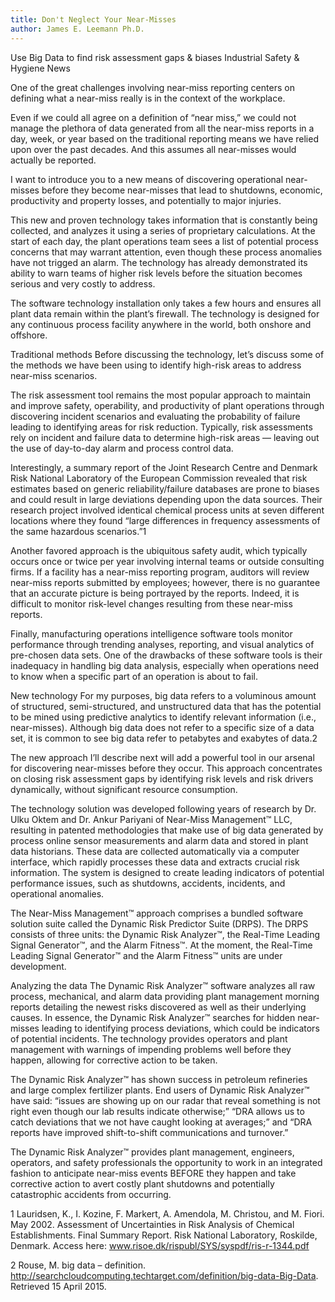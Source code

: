 ```yaml
---
title: Don't Neglect Your Near-Misses
author: James E. Leemann Ph.D.
---
```




Use Big Data to find risk assessment gaps & biases
Industrial Safety & Hygiene News


One of the great challenges involving near-miss reporting centers on defining what a near-miss really is in the context of the workplace.

Even if we could all agree on a definition of “near miss,” we could not manage the plethora of data generated from all the near-miss reports in a day, week, or year based on the traditional reporting means we have relied upon over the past decades. And this assumes all near-misses would actually be reported.

I want to introduce you to a new means of discovering operational near-misses before they become near-misses that lead to shutdowns, economic, productivity and property losses, and potentially to major injuries.

This new and proven technology takes information that is constantly being collected, and analyzes it using a series of proprietary calculations. At the start of each day, the plant operations team sees a list of potential process concerns that may warrant attention, even though these process anomalies have not trigged an alarm. The technology has already demonstrated its ability to warn teams of higher risk levels before the situation becomes serious and very costly to address.

The software technology installation only takes a few hours and ensures all plant data remain within the plant’s firewall. The technology is designed for any continuous process facility anywhere in the world, both onshore and offshore.

Traditional methods
Before discussing the technology, let’s discuss some of the methods we have been using to identify high-risk areas to address near-miss scenarios.

The risk assessment tool remains the most popular approach to maintain and improve safety, operability, and productivity of plant operations through discovering incident scenarios and evaluating the probability of failure leading to identifying areas for risk reduction. Typically, risk assessments rely on incident and failure data to determine high-risk areas — leaving out the use of day-to-day alarm and process control data. 

Interestingly, a summary report of the Joint Research Centre and Denmark Risk National Laboratory of the European Commission revealed that risk estimates based on generic reliability/failure databases are prone to biases and could result in large deviations depending upon the data sources. Their research project involved identical chemical process units at seven different locations where they found “large differences in frequency assessments of the same hazardous scenarios.”1 

Another favored approach is the ubiquitous safety audit, which typically occurs once or twice per year involving internal teams or outside consulting firms. If a facility has a near-miss reporting program, auditors will review near-miss reports submitted by employees; however, there is no guarantee that an accurate picture is being portrayed by the reports.  Indeed, it is difficult to monitor risk-level changes resulting from these near-miss reports.

Finally, manufacturing operations intelligence software tools monitor performance through trending analyses, reporting, and visual analytics of pre-chosen data sets.  One of the drawbacks of these software tools is their inadequacy in handling big data analysis, especially when operations need to know when a specific part of an operation is about to fail. 

New technology
For my purposes, big data refers to a voluminous amount of structured, semi-structured, and unstructured data that has the potential to be mined using predictive analytics to identify relevant information (i.e., near-misses).  Although big data does not refer to a specific size of a data set, it is common to see big data refer to petabytes and exabytes of data.2

The new approach I’ll describe next will add a powerful tool in our arsenal for discovering near-misses before they occur.  This approach concentrates on closing risk assessment gaps by identifying risk levels and risk drivers dynamically, without significant resource consumption. 

The technology solution was developed following years of research by Dr. Ulku Oktem and Dr. Ankur Pariyani of Near-Miss Management™ LLC, resulting in patented methodologies that make use of big data generated by process online sensor measurements and alarm data and stored in plant data historians. These data are collected automatically via a computer interface, which rapidly processes these data and extracts crucial risk information. The system is designed to create leading indicators of potential performance issues, such as shutdowns, accidents, incidents, and operational anomalies.

The Near-Miss Management™ approach comprises a bundled software solution suite called the Dynamic Risk Predictor Suite (DRPS). The DRPS consists of three units: the Dynamic Risk Analyzer™, the Real-Time Leading Signal Generator™, and the Alarm Fitness™.  At the moment, the Real-Time Leading Signal Generator™ and the Alarm Fitness™ units are under development.

Analyzing the data
The Dynamic Risk Analyzer™ software analyzes all raw process, mechanical, and alarm data providing plant management morning reports detailing the newest risks discovered as well as their underlying causes.  In essence, the Dynamic Risk Analyzer™ searches for hidden near-misses leading to identifying process deviations, which could be indicators of potential incidents.  The technology provides operators and plant management with warnings of impending problems well before they happen, allowing for corrective action to be taken.

The Dynamic Risk Analyzer™ has shown success in petroleum refineries and large complex fertilizer plants. End users of Dynamic Risk Analyzer™ have said: “issues are showing up on our radar that reveal something is not right even though our lab results indicate otherwise;” “DRA allows us to catch deviations that we not have caught looking at averages;” and “DRA reports have improved shift-to-shift communications and turnover.” 

The Dynamic Risk Analyzer™ provides plant management, engineers, operators, and safety professionals the opportunity to work in an integrated fashion to anticipate near-miss events BEFORE they happen and take corrective action to avert costly plant shutdowns and potentially catastrophic accidents from occurring. 

1  Lauridsen, K., I. Kozine, F. Markert, A. Amendola, M. Christou, and M. Fiori. May 2002. Assessment of Uncertainties in Risk Analysis of Chemical Establishments. Final Summary Report. Risk National Laboratory, Roskilde, Denmark. Access here: www.risoe.dk/rispubl/SYS/syspdf/ris-r-1344.pdf

2  Rouse, M. big data – definition. http://searchcloudcomputing.techtarget.com/definition/big-data-Big-Data. Retrieved 15 April 2015.